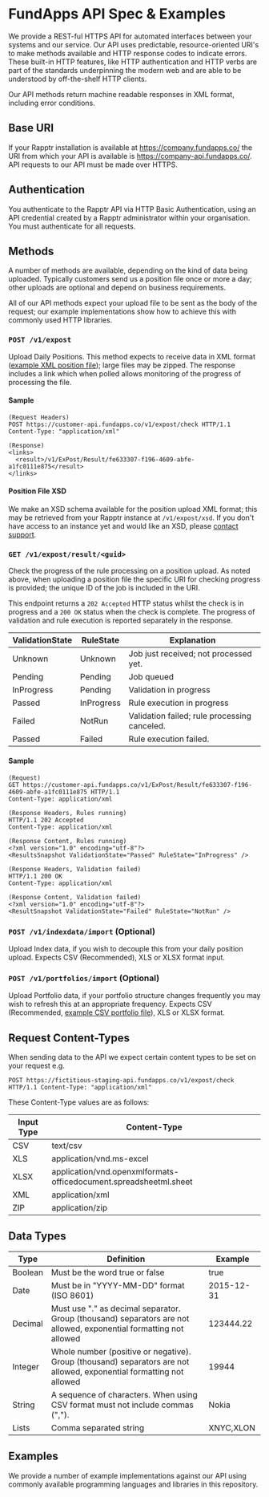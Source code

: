 # FundApps API Spec & Examples

We provide a REST-ful HTTPS API for automated interfaces between your systems and our service. Our API uses predictable, resource-oriented URI's to make methods available and HTTP response codes to indicate errors. These built-in HTTP features, like HTTP authentication and HTTP verbs are part of the standards underpinning the modern web and are able to be understood by off-the-shelf HTTP clients.

Our API methods return machine readable responses in XML format, including error conditions.

## Base URI
If your Rapptr installation is available at https://company.fundapps.co/ the URI from which your API is available is https://company-api.fundapps.co/. API requests to our API must be made over HTTPS.

## Authentication
You authenticate to the Rapptr API via HTTP Basic Authentication, using an API credential created by a Rapptr administrator within your organisation. You must authenticate for all requests.

## Methods

A number of methods are available, depending on the kind of data being uploaded. Typically customers send us a position file once or more a day; other uploads are optional and depend on business requirements.

All of our API methods expect your upload file to be sent as the body of the request; our example implementations show how to achieve this with commonly used HTTP libraries.

### `POST /v1/expost`

Upload Daily Positions. This method expects to receive data in XML format ([example XML position file](Sample-XML/)); large files may be zipped. The response includes a link which when polled allows monitoring of the progress of processing the file.

#### Sample
    (Request Headers)
    POST https://customer-api.fundapps.co/v1/expost/check HTTP/1.1 Content-Type: "application/xml"

    (Response)
    <links>
      <result>/v1/ExPost/Result/fe633307-f196-4609-abfe-a1fc0111e875</result>
    </links>

#### Position File XSD
We make an XSD schema available for the position upload XML format; this may be retrieved from your Rapptr instance at `/v1/expost/xsd`. If you don't have access to an instance yet and would like an XSD, please [contact support](https://fundapps.zendesk.com/hc/en-us/articles/200951119-Contacting-Support).

### `GET /v1/expost/result/<guid>`

Check the progress of the rule processing on a position upload. As noted above, when uploading a position file the specific URI for checking progress is provided; the unique ID of the job is included in the URI.

This endpoint returns a `202 Accepted` HTTP status whilst the check is in progress and a `200 OK` status when the check is complete. The progress of validation and rule execution is reported separately in the response.

ValidationState | RuleState   | Explanation
----------------|-------------|--------------------------------------
Unknown         | Unknown     | Job just received; not processed yet.
Pending         | Pending     | Job queued
InProgress      | Pending     | Validation in progress
Passed          | InProgress  | Rule execution in progress
Failed          | NotRun      | Validation failed; rule processing canceled.
Passed          | Failed      | Rule execution failed.

#### Sample
    (Request)
    GET https://customer-api.fundapps.co/v1/ExPost/Result/fe633307-f196-4609-abfe-a1fc0111e875 HTTP/1.1
    Content-Type: application/xml

    (Response Headers, Rules running)
    HTTP/1.1 202 Accepted
    Content-Type: application/xml

    (Response Content, Rules running)
    <?xml version="1.0" encoding="utf-8"?>
    <ResultsSnapshot ValidationState="Passed" RuleState="InProgress" />

    (Response Headers, Validation failed)
    HTTP/1.1 200 OK
    Content-Type: application/xml

    (Response Content, Validation failed)
    <?xml version="1.0" encoding="utf-8"?>
    <ResultSnapshot ValidationState="Failed" RuleState="NotRun" />

### `POST /v1/indexdata/import` (Optional)

Upload Index data, if you wish to decouple this from your daily position upload. Expects CSV (Recommended), XLS or XLSX format input.

### `POST /v1/portfolios/import` (Optional)

Upload Portfolio data, if your portfolio structure changes frequently you may wish to refresh this at an appropriate frequency. Expects CSV (Recommended, [example CSV portfolio file](Sample-ImportFiles/Portfolios.csv)), XLS or XLSX format.

## Request Content-Types

When sending data to the API we expect certain content types to be set on your request e.g.

    POST https://fictitious-staging-api.fundapps.co/v1/expost/check HTTP/1.1 Content-Type: "application/xml"

These Content-Type values are as follows:

Input Type  | Content-Type
------------|-----------
CSV         | text/csv
XLS         | application/vnd.ms-excel
XLSX        | application/vnd.openxmlformats-officedocument.spreadsheetml.sheet
XML         | application/xml
ZIP         | application/zip

## Data Types

Type    | Definition                                | Example
--------|-------------------------------------------|----------
Boolean | Must be the word true or false            | true
Date    | Must be in "YYYY-MM-DD" format (ISO 8601) | 2015-12-31
Decimal | Must use "." as decimal separator. Group (thousand) separators are not allowed, exponential formatting not allowed | 123444.22
Integer | Whole number (positive or negative). Group (thousand) separators are not allowed, exponential formatting not allowed | 19944
String  | A sequence of characters. When using CSV format must not include commas (","). | Nokia
Lists   | Comma separated string                    | XNYC,XLON

## Examples
We provide a number of example implementations against our API using commonly available programming languages and libraries in this repository.

